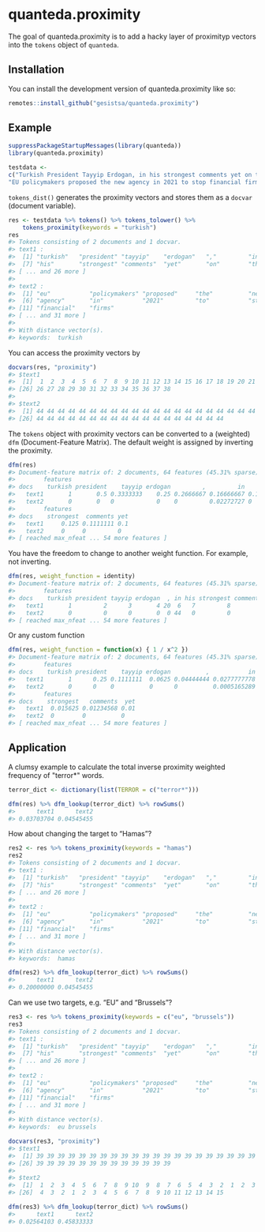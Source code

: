 
<!-- README.md is generated from README.Rmd. Please edit that file -->

# quanteda.proximity

<!-- badges: start -->

<!-- badges: end -->

The goal of quanteda.proximity is to add a hacky layer of proximityp
vectors into the `tokens` object of `quanteda`.

## Installation

You can install the development version of quanteda.proximity like so:

``` r
remotes::install_github("gesistsa/quanteda.proximity")
```

## Example

``` r
suppressPackageStartupMessages(library(quanteda))
library(quanteda.proximity)

testdata <-
c("Turkish President Tayyip Erdogan, in his strongest comments yet on the Gaza conflict, said on Wednesday the Palestinian militant group Hamas was not a terrorist organisation but a liberation group fighting to protect Palestinian lands.",
"EU policymakers proposed the new agency in 2021 to stop financial firms from aiding criminals and terrorists. Brussels has so far relied on national regulators with no EU authority to stop money laundering and terrorist financing running into billions of euros.")
```

`tokens_dist()` generates the proximity vectors and stores them as a
`docvar` (document variable).

``` r
res <- testdata %>% tokens() %>% tokens_tolower() %>%
    tokens_proximity(keywords = "turkish")
res
#> Tokens consisting of 2 documents and 1 docvar.
#> text1 :
#>  [1] "turkish"   "president" "tayyip"    "erdogan"   ","         "in"       
#>  [7] "his"       "strongest" "comments"  "yet"       "on"        "the"      
#> [ ... and 26 more ]
#> 
#> text2 :
#>  [1] "eu"           "policymakers" "proposed"     "the"          "new"         
#>  [6] "agency"       "in"           "2021"         "to"           "stop"        
#> [11] "financial"    "firms"       
#> [ ... and 31 more ]
#> 
#> With distance vector(s).
#> keywords:  turkish
```

You can access the proximity vectors by

``` r
docvars(res, "proximity")
#> $text1
#>  [1]  1  2  3  4  5  6  7  8  9 10 11 12 13 14 15 16 17 18 19 20 21 22 23 24 25
#> [26] 26 27 28 29 30 31 32 33 34 35 36 37 38
#> 
#> $text2
#>  [1] 44 44 44 44 44 44 44 44 44 44 44 44 44 44 44 44 44 44 44 44 44 44 44 44 44
#> [26] 44 44 44 44 44 44 44 44 44 44 44 44 44 44 44 44 44 44
```

The `tokens` object with proximity vectors can be converted to a
(weighted) `dfm` (Document-Feature Matrix). The default weight is
assigned by inverting the proximity.

``` r
dfm(res)
#> Document-feature matrix of: 2 documents, 64 features (45.31% sparse) and 0 docvars.
#>        features
#> docs    turkish president    tayyip erdogan         ,         in       his
#>   text1       1       0.5 0.3333333    0.25 0.2666667 0.16666667 0.1428571
#>   text2       0       0   0            0    0         0.02272727 0        
#>        features
#> docs    strongest  comments yet
#>   text1     0.125 0.1111111 0.1
#>   text2     0     0         0  
#> [ reached max_nfeat ... 54 more features ]
```

You have the freedom to change to another weight function. For example,
not inverting.

``` r
dfm(res, weight_function = identity)
#> Document-feature matrix of: 2 documents, 64 features (45.31% sparse) and 0 docvars.
#>        features
#> docs    turkish president tayyip erdogan  , in his strongest comments yet
#>   text1       1         2      3       4 20  6   7         8        9  10
#>   text2       0         0      0       0  0 44   0         0        0   0
#> [ reached max_nfeat ... 54 more features ]
```

Or any custom function

``` r
dfm(res, weight_function = function(x) { 1 / x^2 })
#> Document-feature matrix of: 2 documents, 64 features (45.31% sparse) and 0 docvars.
#>        features
#> docs    turkish president    tayyip erdogan          ,           in        his
#>   text1       1      0.25 0.1111111  0.0625 0.04444444 0.0277777778 0.02040816
#>   text2       0      0    0          0      0          0.0005165289 0         
#>        features
#> docs    strongest   comments  yet
#>   text1  0.015625 0.01234568 0.01
#>   text2  0        0          0   
#> [ reached max_nfeat ... 54 more features ]
```

## Application

A clumsy example to calculate the total inverse proximity weighted
frequency of "terror\*" words.

``` r
terror_dict <- dictionary(list(TERROR = c("terror*")))

dfm(res) %>% dfm_lookup(terror_dict) %>% rowSums()
#>      text1      text2 
#> 0.03703704 0.04545455
```

How about changing the target to “Hamas”?

``` r
res2 <- res %>% tokens_proximity(keywords = "hamas")
res2
#> Tokens consisting of 2 documents and 1 docvar.
#> text1 :
#>  [1] "turkish"   "president" "tayyip"    "erdogan"   ","         "in"       
#>  [7] "his"       "strongest" "comments"  "yet"       "on"        "the"      
#> [ ... and 26 more ]
#> 
#> text2 :
#>  [1] "eu"           "policymakers" "proposed"     "the"          "new"         
#>  [6] "agency"       "in"           "2021"         "to"           "stop"        
#> [11] "financial"    "firms"       
#> [ ... and 31 more ]
#> 
#> With distance vector(s).
#> keywords:  hamas
```

``` r
dfm(res2) %>% dfm_lookup(terror_dict) %>% rowSums()
#>      text1      text2 
#> 0.20000000 0.04545455
```

Can we use two targets, e.g. “EU” and “Brussels”?

``` r
res3 <- res %>% tokens_proximity(keywords = c("eu", "brussels"))
res3
#> Tokens consisting of 2 documents and 1 docvar.
#> text1 :
#>  [1] "turkish"   "president" "tayyip"    "erdogan"   ","         "in"       
#>  [7] "his"       "strongest" "comments"  "yet"       "on"        "the"      
#> [ ... and 26 more ]
#> 
#> text2 :
#>  [1] "eu"           "policymakers" "proposed"     "the"          "new"         
#>  [6] "agency"       "in"           "2021"         "to"           "stop"        
#> [11] "financial"    "firms"       
#> [ ... and 31 more ]
#> 
#> With distance vector(s).
#> keywords:  eu brussels
```

``` r
docvars(res3, "proximity")
#> $text1
#>  [1] 39 39 39 39 39 39 39 39 39 39 39 39 39 39 39 39 39 39 39 39 39 39 39 39 39
#> [26] 39 39 39 39 39 39 39 39 39 39 39 39 39
#> 
#> $text2
#>  [1]  1  2  3  4  5  6  7  8  9 10  9  8  7  6  5  4  3  2  1  2  3  4  5  6  5
#> [26]  4  3  2  1  2  3  4  5  6  7  8  9 10 11 12 13 14 15
```

``` r
dfm(res3) %>% dfm_lookup(terror_dict) %>% rowSums()
#>      text1      text2 
#> 0.02564103 0.45833333
```

